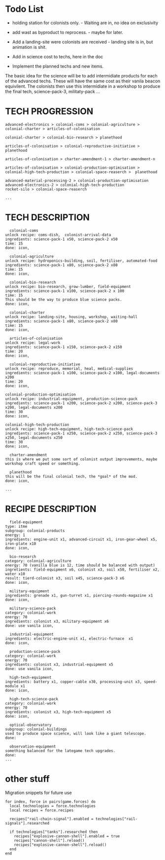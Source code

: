 # Todo List
- holding station for colonists only. - Waiting are in, no idea on exclusivity

- add wast as byproduct to reprocess. - maybe for later. 

- Add a landing-site were colonists are received - landing site is in, but animation is shit. 

- Add in science cost to techs, here in the doc

- Implement the planned techs and new items.

The basic idea for the science will be to add intermidiate products for each of the advanced techs. These will have the same cost as their vanila beacon equivilent. The colonists then use this intermidiate in a workshop to produce the final tech, science-pack-3, militaty-pack ... 

# TECH PROGRESSION
```
advanced-electronics > colonial-coms > colonial-agriculture > colonial-charter > articles-of-colonisation

colonial-charter > colonial-bio-research > planethood

articles-of-colonisation > colonial-reproductive-initiative > planethood

articles-of-colonisation > charter-amendment-1 > charter-amendment-n

articles-of-colonisation > colonial-production-optimisation > colonial-high-tech-production > colonial-space-reaserch >  planethood

advanced-material-processing-2 > colonial-production-optimisation
advanced-electronics-2 > colonial-high-tech-production
rocket-silo > colonial-space-reaserch

...
```
# TECH DESCRIPTION
```
  colonial-coms
unlock recipe: coms-dish,  colonist-arrival-data
ingredients: science-pack-1 x50, science-pack-2 x50
time: 15
done: icon, 

  colonial-agriculture
unlock recipe: hydroponics-building, soil, fertiliser, automated-food
ingredients: science-pack-1 x80, science-pack-2 x80
time: 15
done: icon, 

  colonial-bio-research
unlock recipe: bio-research, grow-lumber, field-equipment
ingredients: science-pack-1 x100, science-pack-2 x 100
time: 15
This should be the way to produce blue science packs. 
done: icon, 

  colonial-charter
unlock recipe: landing-site, housing, workshop, waiting-hall
ingredients: science-pack-1 x80, science-pack-2 x80
time: 15
done: icon,

  articles-of-colonisation
unlock recipe: legal-work
ingredients: science-pack-1 x150, science-pack-2 x150
time: 20
done: icon,

  colonial-reproductive-initiative
unlock recipe: reproduce, memorial, heal, medical-supplies
ingredients: science-pack-1 x100, science-pack-2 x100, legal-documents x200
time: 20
done: icon,

colonial-production-optimisation
unlock recipe: industrial-equipment, production-science-pack
ingredients: science-pack-1 x200, science-pack-2 x200, science-pack-3 x200, legal-documents x200
time: 30
done: icon,

colonial-high-tech-production
unlock recipe: high-tech-equipment, high-tech-science-pack
ingredients: science-pack-1 x250, science-pack-2 x250, science-pack-3 x250, legal-documents x250
time: 30
done: icon,

  charter-amendment
this is where we put some sort of colonist output improvements, maybe workshop craft speed or something. 

  planethood
this will be the final colonial tech, the *goal* of the mod. 
done: icon,

...
```
# RECIPE DESCRIPTION
```
  field-equipment
type: itme
subgroup: colonial-products
energy: 1
ingredients: engine-unit x1, advanced-circuit x1, iron-gear-wheel x5, iron-plate x10
done: icon, 

  bio-research
category: colonial-agriculture
energy: 70 (vanilla blue is 12, time should be balanced with output)
ingretients: field-equipment x6, colonist x3, soil x50, fertiliser x2, water x10
result: tierd-colonist x3, soil x45, science-pack-3 x6
done: icon, 

  military-equipment
ingredients: grenade x1, gun-turret x1, piercing-rounds-magazine x1
done: icon,

  military-science-pack 
category: colonial-work
energy: 70
ingredients: colonist x3, military-equipment x6
done: use vanila icon,

  industrial-equipment
ingredients: electric-engine-unit x1, electric-furnace  x1
done: icon, 

  production-science-pack
category: colonial-work
energy: 70
ingredients: colonist x3, industrial-equipment x5
done: use vanila icon,

  high-tech-equipment
ingredients: battery x1, copper-cable x30, processing-unit x3, speed-module x1
done: icon,

  high-tech-science-pack
category: colonial-work
energy: 70
ingredients: colonist x3, high-tech-equipment x5
done: icon,

  optical-observatory
subgroup: colonial-buildings
used to produce space science, will look like a giant telescope. 
done:

  observation-equipment
something balanced for the lategame tech upgrades. 
done:
...
```
# other stuff

Migration snippets for future use 
```
for index, force in pairs(game.forces) do
  local technologies = force.technologies
  local recipes = force.recipes

  recipes["rail-chain-signal"].enabled = technologies["rail-signals"].researched

  if technologies["tanks"].researched then
    recipes["explosive-cannon-shell"].enabled = true
    recipes["cannon-shell"].reload()
    recipes["explosive-cannon-shell"].reload()
  end
end
```
